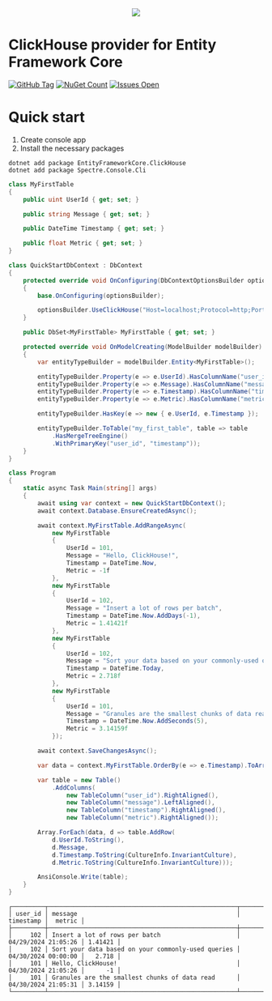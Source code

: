 <div align="center">
  <img src="https://raw.githubusercontent.com/denis-ivanov/EntityFrameworkCore.ClickHouse/master/Logo.png" />
</div>

# ClickHouse provider for Entity Framework Core

[![GitHub Tag](https://img.shields.io/github/tag/denis-ivanov/EntityFrameworkCore.ClickHouse.svg?style=flat-square)](https://github.com/denis-ivanov/EntityFrameworkCore.ClickHouse/releases)
[![NuGet Count](https://img.shields.io/nuget/dt/EntityFrameworkCore.ClickHouse.svg?style=flat-square)](https://www.nuget.org/packages/EntityFrameworkCore.ClickHouse/)
[![Issues Open](https://img.shields.io/github/issues/denis-ivanov/EntityFrameworkCore.ClickHouse.svg?style=flat-square)](https://github.com/denis-ivanov/EntityFrameworkCore.ClickHouse/issues)

# Quick start

1. Create console app
2. Install the necessary packages

```
dotnet add package EntityFrameworkCore.ClickHouse
dotnet add package Spectre.Console.Cli
```

```csharp
class MyFirstTable
{
    public uint UserId { get; set; }

    public string Message { get; set; }

    public DateTime Timestamp { get; set; }

    public float Metric { get; set; }
}

class QuickStartDbContext : DbContext
{
    protected override void OnConfiguring(DbContextOptionsBuilder optionsBuilder)
    {
        base.OnConfiguring(optionsBuilder);

        optionsBuilder.UseClickHouse("Host=localhost;Protocol=http;Port=8123;Database=QuickStart");
    }

    public DbSet<MyFirstTable> MyFirstTable { get; set; }

    protected override void OnModelCreating(ModelBuilder modelBuilder)
    {
        var entityTypeBuilder = modelBuilder.Entity<MyFirstTable>();

        entityTypeBuilder.Property(e => e.UserId).HasColumnName("user_id");
        entityTypeBuilder.Property(e => e.Message).HasColumnName("message");
        entityTypeBuilder.Property(e => e.Timestamp).HasColumnName("timestamp");
        entityTypeBuilder.Property(e => e.Metric).HasColumnName("metric");

        entityTypeBuilder.HasKey(e => new { e.UserId, e.Timestamp });

        entityTypeBuilder.ToTable("my_first_table", table => table
            .HasMergeTreeEngine()
            .WithPrimaryKey("user_id", "timestamp"));
    }
}

class Program
{
    static async Task Main(string[] args)
    {
        await using var context = new QuickStartDbContext();
        await context.Database.EnsureCreatedAsync();

        await context.MyFirstTable.AddRangeAsync(
            new MyFirstTable
            {
                UserId = 101,
                Message = "Hello, ClickHouse!",
                Timestamp = DateTime.Now,
                Metric = -1f
            },
            new MyFirstTable
            {
                UserId = 102,
                Message = "Insert a lot of rows per batch",
                Timestamp = DateTime.Now.AddDays(-1),
                Metric = 1.41421f
            },
            new MyFirstTable
            {
                UserId = 102,
                Message = "Sort your data based on your commonly-used queries",
                Timestamp = DateTime.Today,
                Metric = 2.718f
            },
            new MyFirstTable
            {
                UserId = 101,
                Message = "Granules are the smallest chunks of data read",
                Timestamp = DateTime.Now.AddSeconds(5),
                Metric = 3.14159f
            });

        await context.SaveChangesAsync();

        var data = context.MyFirstTable.OrderBy(e => e.Timestamp).ToArray();

        var table = new Table()
            .AddColumns(
                new TableColumn("user_id").RightAligned(),
                new TableColumn("message").LeftAligned(),
                new TableColumn("timestamp").RightAligned(),
                new TableColumn("metric").RightAligned());

        Array.ForEach(data, d => table.AddRow(
            d.UserId.ToString(),
            d.Message,
            d.Timestamp.ToString(CultureInfo.InvariantCulture),
            d.Metric.ToString(CultureInfo.InvariantCulture)));

        AnsiConsole.Write(table);
    }
}
```

```
┌─────────┬────────────────────────────────────────────────────┬─────────────────────┬─────────┐
│ user_id │ message                                            │           timestamp │  metric │
├─────────┼────────────────────────────────────────────────────┼─────────────────────┼─────────┤
│     102 │ Insert a lot of rows per batch                     │ 04/29/2024 21:05:26 │ 1.41421 │
│     102 │ Sort your data based on your commonly-used queries │ 04/30/2024 00:00:00 │   2.718 │
│     101 │ Hello, ClickHouse!                                 │ 04/30/2024 21:05:26 │      -1 │
│     101 │ Granules are the smallest chunks of data read      │ 04/30/2024 21:05:31 │ 3.14159 │
└─────────┴────────────────────────────────────────────────────┴─────────────────────┴─────────┘
```
